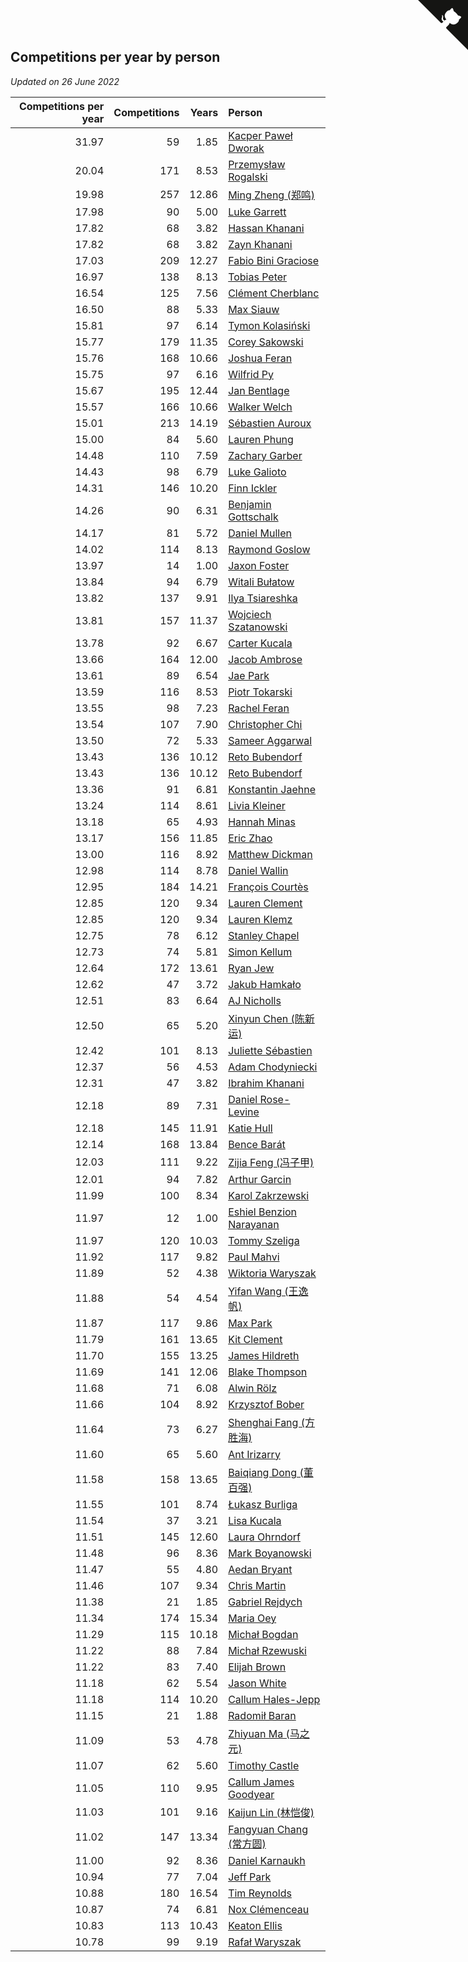 ## Competitions per year by person

*Updated on 26 June 2022*

| Competitions per year | Competitions | Years | Person |
| ---: | ---: | ---: | :--- |
| 31.97 | 59 | 1.85 | [Kacper Paweł Dworak](https://www.worldcubeassociation.org/persons/2020DWOR01) |
| 20.04 | 171 | 8.53 | [Przemysław Rogalski](https://www.worldcubeassociation.org/persons/2013ROGA02) |
| 19.98 | 257 | 12.86 | [Ming Zheng (郑鸣)](https://www.worldcubeassociation.org/persons/2009ZHEN11) |
| 17.98 | 90 | 5.00 | [Luke Garrett](https://www.worldcubeassociation.org/persons/2017GARR05) |
| 17.82 | 68 | 3.82 | [Hassan Khanani](https://www.worldcubeassociation.org/persons/2018KHAN26) |
| 17.82 | 68 | 3.82 | [Zayn Khanani](https://www.worldcubeassociation.org/persons/2018KHAN28) |
| 17.03 | 209 | 12.27 | [Fabio Bini Graciose](https://www.worldcubeassociation.org/persons/2010GRAC02) |
| 16.97 | 138 | 8.13 | [Tobias Peter](https://www.worldcubeassociation.org/persons/2014PETE03) |
| 16.54 | 125 | 7.56 | [Clément Cherblanc](https://www.worldcubeassociation.org/persons/2014CHER05) |
| 16.50 | 88 | 5.33 | [Max Siauw](https://www.worldcubeassociation.org/persons/2017SIAU02) |
| 15.81 | 97 | 6.14 | [Tymon Kolasiński](https://www.worldcubeassociation.org/persons/2016KOLA02) |
| 15.77 | 179 | 11.35 | [Corey Sakowski](https://www.worldcubeassociation.org/persons/2011SAKO01) |
| 15.76 | 168 | 10.66 | [Joshua Feran](https://www.worldcubeassociation.org/persons/2011FERA01) |
| 15.75 | 97 | 6.16 | [Wilfrid Py](https://www.worldcubeassociation.org/persons/2016PYWI01) |
| 15.67 | 195 | 12.44 | [Jan Bentlage](https://www.worldcubeassociation.org/persons/2010BENT01) |
| 15.57 | 166 | 10.66 | [Walker Welch](https://www.worldcubeassociation.org/persons/2011WELC01) |
| 15.01 | 213 | 14.19 | [Sébastien Auroux](https://www.worldcubeassociation.org/persons/2008AURO01) |
| 15.00 | 84 | 5.60 | [Lauren Phung](https://www.worldcubeassociation.org/persons/2016PHUN02) |
| 14.48 | 110 | 7.59 | [Zachary Garber](https://www.worldcubeassociation.org/persons/2014GARB01) |
| 14.43 | 98 | 6.79 | [Luke Galioto](https://www.worldcubeassociation.org/persons/2015GALI02) |
| 14.31 | 146 | 10.20 | [Finn Ickler](https://www.worldcubeassociation.org/persons/2012ICKL01) |
| 14.26 | 90 | 6.31 | [Benjamin Gottschalk](https://www.worldcubeassociation.org/persons/2016GOTT01) |
| 14.17 | 81 | 5.72 | [Daniel Mullen](https://www.worldcubeassociation.org/persons/2016MULL04) |
| 14.02 | 114 | 8.13 | [Raymond Goslow](https://www.worldcubeassociation.org/persons/2014GOSL01) |
| 13.97 | 14 | 1.00 | [Jaxon Foster](https://www.worldcubeassociation.org/persons/2021FOST01) |
| 13.84 | 94 | 6.79 | [Witali Bułatow](https://www.worldcubeassociation.org/persons/2015BUAT01) |
| 13.82 | 137 | 9.91 | [Ilya Tsiareshka](https://www.worldcubeassociation.org/persons/2012TERE01) |
| 13.81 | 157 | 11.37 | [Wojciech Szatanowski](https://www.worldcubeassociation.org/persons/2011SZAT01) |
| 13.78 | 92 | 6.67 | [Carter Kucala](https://www.worldcubeassociation.org/persons/2015KUCA01) |
| 13.66 | 164 | 12.00 | [Jacob Ambrose](https://www.worldcubeassociation.org/persons/2010AMBR01) |
| 13.61 | 89 | 6.54 | [Jae Park](https://www.worldcubeassociation.org/persons/2015PARK24) |
| 13.59 | 116 | 8.53 | [Piotr Tokarski](https://www.worldcubeassociation.org/persons/2013TOKA01) |
| 13.55 | 98 | 7.23 | [Rachel Feran](https://www.worldcubeassociation.org/persons/2015FERA01) |
| 13.54 | 107 | 7.90 | [Christopher Chi](https://www.worldcubeassociation.org/persons/2014CHIC01) |
| 13.50 | 72 | 5.33 | [Sameer Aggarwal](https://www.worldcubeassociation.org/persons/2017AGGA01) |
| 13.43 | 136 | 10.12 | [Reto Bubendorf](https://www.worldcubeassociation.org/persons/2012BUBE01) |
| 13.43 | 136 | 10.12 | [Reto Bubendorf](https://www.worldcubeassociation.org/persons/2012BUBE01) |
| 13.36 | 91 | 6.81 | [Konstantin Jaehne](https://www.worldcubeassociation.org/persons/2015JAEH01) |
| 13.24 | 114 | 8.61 | [Livia Kleiner](https://www.worldcubeassociation.org/persons/2013KLEI03) |
| 13.18 | 65 | 4.93 | [Hannah Minas](https://www.worldcubeassociation.org/persons/2017MINA04) |
| 13.17 | 156 | 11.85 | [Eric Zhao](https://www.worldcubeassociation.org/persons/2010ZHAO19) |
| 13.00 | 116 | 8.92 | [Matthew Dickman](https://www.worldcubeassociation.org/persons/2013DICK01) |
| 12.98 | 114 | 8.78 | [Daniel Wallin](https://www.worldcubeassociation.org/persons/2013WALL03) |
| 12.95 | 184 | 14.21 | [François Courtès](https://www.worldcubeassociation.org/persons/2008COUR01) |
| 12.85 | 120 | 9.34 | [Lauren Clement](https://www.worldcubeassociation.org/persons/2013KLEM01) |
| 12.85 | 120 | 9.34 | [Lauren Klemz](https://www.worldcubeassociation.org/persons/2013KLEM01) |
| 12.75 | 78 | 6.12 | [Stanley Chapel](https://www.worldcubeassociation.org/persons/2016CHAP04) |
| 12.73 | 74 | 5.81 | [Simon Kellum](https://www.worldcubeassociation.org/persons/2016KELL12) |
| 12.64 | 172 | 13.61 | [Ryan Jew](https://www.worldcubeassociation.org/persons/2008JEWR01) |
| 12.62 | 47 | 3.72 | [Jakub Hamkało](https://www.worldcubeassociation.org/persons/2018HAMK01) |
| 12.51 | 83 | 6.64 | [AJ Nicholls](https://www.worldcubeassociation.org/persons/2015NICH04) |
| 12.50 | 65 | 5.20 | [Xinyun Chen (陈新运)](https://www.worldcubeassociation.org/persons/2017CHEN36) |
| 12.42 | 101 | 8.13 | [Juliette Sébastien](https://www.worldcubeassociation.org/persons/2014SEBA01) |
| 12.37 | 56 | 4.53 | [Adam Chodyniecki](https://www.worldcubeassociation.org/persons/2017CHOD02) |
| 12.31 | 47 | 3.82 | [Ibrahim Khanani](https://www.worldcubeassociation.org/persons/2018KHAN27) |
| 12.18 | 89 | 7.31 | [Daniel Rose-Levine](https://www.worldcubeassociation.org/persons/2015ROSE01) |
| 12.18 | 145 | 11.91 | [Katie Hull](https://www.worldcubeassociation.org/persons/2010HULL01) |
| 12.14 | 168 | 13.84 | [Bence Barát](https://www.worldcubeassociation.org/persons/2008BARA01) |
| 12.03 | 111 | 9.22 | [Zijia Feng (冯子甲)](https://www.worldcubeassociation.org/persons/2013FENG02) |
| 12.01 | 94 | 7.82 | [Arthur Garcin](https://www.worldcubeassociation.org/persons/2014GARC27) |
| 11.99 | 100 | 8.34 | [Karol Zakrzewski](https://www.worldcubeassociation.org/persons/2014ZAKR01) |
| 11.97 | 12 | 1.00 | [Eshiel Benzion Narayanan](https://www.worldcubeassociation.org/persons/2021NARA03) |
| 11.97 | 120 | 10.03 | [Tommy Szeliga](https://www.worldcubeassociation.org/persons/2012SZEL01) |
| 11.92 | 117 | 9.82 | [Paul Mahvi](https://www.worldcubeassociation.org/persons/2012MAHV01) |
| 11.89 | 52 | 4.38 | [Wiktoria Waryszak](https://www.worldcubeassociation.org/persons/2018WARY01) |
| 11.88 | 54 | 4.54 | [Yifan Wang (王逸帆)](https://www.worldcubeassociation.org/persons/2017WANY29) |
| 11.87 | 117 | 9.86 | [Max Park](https://www.worldcubeassociation.org/persons/2012PARK03) |
| 11.79 | 161 | 13.65 | [Kit Clement](https://www.worldcubeassociation.org/persons/2008CLEM01) |
| 11.70 | 155 | 13.25 | [James Hildreth](https://www.worldcubeassociation.org/persons/2009HILD01) |
| 11.69 | 141 | 12.06 | [Blake Thompson](https://www.worldcubeassociation.org/persons/2010THOM03) |
| 11.68 | 71 | 6.08 | [Alwin Rölz](https://www.worldcubeassociation.org/persons/2016ROLZ01) |
| 11.66 | 104 | 8.92 | [Krzysztof Bober](https://www.worldcubeassociation.org/persons/2013BOBE01) |
| 11.64 | 73 | 6.27 | [Shenghai Fang (方胜海)](https://www.worldcubeassociation.org/persons/2016FANG01) |
| 11.60 | 65 | 5.60 | [Ant Irizarry](https://www.worldcubeassociation.org/persons/2016IRIZ02) |
| 11.58 | 158 | 13.65 | [Baiqiang Dong (董百强)](https://www.worldcubeassociation.org/persons/2008DONG06) |
| 11.55 | 101 | 8.74 | [Łukasz Burliga](https://www.worldcubeassociation.org/persons/2013BURL01) |
| 11.54 | 37 | 3.21 | [Lisa Kucala](https://www.worldcubeassociation.org/persons/2019KUCA01) |
| 11.51 | 145 | 12.60 | [Laura Ohrndorf](https://www.worldcubeassociation.org/persons/2009OHRN01) |
| 11.48 | 96 | 8.36 | [Mark Boyanowski](https://www.worldcubeassociation.org/persons/2014BOYA01) |
| 11.47 | 55 | 4.80 | [Aedan Bryant](https://www.worldcubeassociation.org/persons/2017BRYA06) |
| 11.46 | 107 | 9.34 | [Chris Martin](https://www.worldcubeassociation.org/persons/2013MART03) |
| 11.38 | 21 | 1.85 | [Gabriel Rejdych](https://www.worldcubeassociation.org/persons/2020REJD01) |
| 11.34 | 174 | 15.34 | [Maria Oey](https://www.worldcubeassociation.org/persons/2007OEYM01) |
| 11.29 | 115 | 10.18 | [Michał Bogdan](https://www.worldcubeassociation.org/persons/2012BOGD01) |
| 11.22 | 88 | 7.84 | [Michał Rzewuski](https://www.worldcubeassociation.org/persons/2014RZEW01) |
| 11.22 | 83 | 7.40 | [Elijah Brown](https://www.worldcubeassociation.org/persons/2015BROW03) |
| 11.18 | 62 | 5.54 | [Jason White](https://www.worldcubeassociation.org/persons/2016WHIT16) |
| 11.18 | 114 | 10.20 | [Callum Hales-Jepp](https://www.worldcubeassociation.org/persons/2012HALE01) |
| 11.15 | 21 | 1.88 | [Radomił Baran](https://www.worldcubeassociation.org/persons/2020BARA02) |
| 11.09 | 53 | 4.78 | [Zhiyuan Ma (马之元)](https://www.worldcubeassociation.org/persons/2017MAZH04) |
| 11.07 | 62 | 5.60 | [Timothy Castle](https://www.worldcubeassociation.org/persons/2016CAST48) |
| 11.05 | 110 | 9.95 | [Callum James Goodyear](https://www.worldcubeassociation.org/persons/2012GOOD02) |
| 11.03 | 101 | 9.16 | [Kaijun Lin (林恺俊)](https://www.worldcubeassociation.org/persons/2013LINK01) |
| 11.02 | 147 | 13.34 | [Fangyuan Chang (常方圆)](https://www.worldcubeassociation.org/persons/2009CHAN04) |
| 11.00 | 92 | 8.36 | [Daniel Karnaukh](https://www.worldcubeassociation.org/persons/2014KARN02) |
| 10.94 | 77 | 7.04 | [Jeff Park](https://www.worldcubeassociation.org/persons/2015PARK08) |
| 10.88 | 180 | 16.54 | [Tim Reynolds](https://www.worldcubeassociation.org/persons/2005REYN01) |
| 10.87 | 74 | 6.81 | [Nox Clémenceau](https://www.worldcubeassociation.org/persons/2015CLEM03) |
| 10.83 | 113 | 10.43 | [Keaton Ellis](https://www.worldcubeassociation.org/persons/2012ELLI01) |
| 10.78 | 99 | 9.19 | [Rafał Waryszak](https://www.worldcubeassociation.org/persons/2013WARY01) |


<a href="https://github.com/jonatanklosko/wca_statistics" class="github-corner" aria-label="View source on Github"><svg width="80" height="80" viewBox="0 0 250 250" style="fill:#151513; color:#fff; position: absolute; top: 0; border: 0; right: 0;" aria-hidden="true"><path d="M0,0 L115,115 L130,115 L142,142 L250,250 L250,0 Z"></path><path d="M128.3,109.0 C113.8,99.7 119.0,89.6 119.0,89.6 C122.0,82.7 120.5,78.6 120.5,78.6 C119.2,72.0 123.4,76.3 123.4,76.3 C127.3,80.9 125.5,87.3 125.5,87.3 C122.9,97.6 130.6,101.9 134.4,103.2" fill="currentColor" style="transform-origin: 130px 106px;" class="octo-arm"></path><path d="M115.0,115.0 C114.9,115.1 118.7,116.5 119.8,115.4 L133.7,101.6 C136.9,99.2 139.9,98.4 142.2,98.6 C133.8,88.0 127.5,74.4 143.8,58.0 C148.5,53.4 154.0,51.2 159.7,51.0 C160.3,49.4 163.2,43.6 171.4,40.1 C171.4,40.1 176.1,42.5 178.8,56.2 C183.1,58.6 187.2,61.8 190.9,65.4 C194.5,69.0 197.7,73.2 200.1,77.6 C213.8,80.2 216.3,84.9 216.3,84.9 C212.7,93.1 206.9,96.0 205.4,96.6 C205.1,102.4 203.0,107.8 198.3,112.5 C181.9,128.9 168.3,122.5 157.7,114.1 C157.9,116.9 156.7,120.9 152.7,124.9 L141.0,136.5 C139.8,137.7 141.6,141.9 141.8,141.8 Z" fill="currentColor" class="octo-body"></path></svg></a><style>.github-corner:hover .octo-arm{animation:octocat-wave 560ms ease-in-out}@keyframes octocat-wave{0%,100%{transform:rotate(0)}20%,60%{transform:rotate(-25deg)}40%,80%{transform:rotate(10deg)}}@media (max-width:500px){.github-corner:hover .octo-arm{animation:none}.github-corner .octo-arm{animation:octocat-wave 560ms ease-in-out}}</style>
